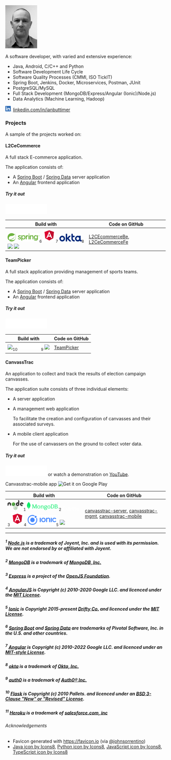 <img src="assets/img/me.jpg" width="100"/>

A software developer, with varied and extensive experience:
* Java, Android, C/C++ and Python
* Software Development Life Cycle
* Software Quality Processes (CMMI, ISO TickIT)
* Spring Boot, Jenkins, Docker, Microservices, Postman, JUnit
* PostgreSQL/MySQL
* Full Stack Development (MongoDB/Express/Angular (Ionic)/Node.js)
* Data Analytics (Machine Learning, Hadoop)

<a href="https://www.linkedin.com/in/ianbuttimer/"><img src="assets/img/LI-In-Bug.png" width="20"/></a> 
[linkedin.com/in/ianbuttimer](https://www.linkedin.com/in/ianbuttimer/)


### Projects
A sample of the projects worked on:


#### L2CeCommerce

A full stack E-commerce application.

The application consists of:

- A [Spring Boot](https://spring.io/projects/spring-boot) / [Spring Data](https://spring.io/projects/spring-data) server application
- An [Angular](https://angular.io/) frontend application

##### Try it out
[<img src="assets/img/built-on-heroku-light.svg" width="130"/>](https://l2cecommercefe.herokuapp.com/)

| Build with | Code on GitHub|
|-|-|
| <a href="https://spring.io"><img src="assets/img/spring-logo.svg" width="100"/></a><sub>6</sub> <a href="https://angularjs.org/"><img src="assets/img/angular.png" width="40"/></a><sub>7</sub> <a href="https://www.okta.com/"><img src="assets/img/Logo_Okta_Blue_RGB.png" width="70"/></a><sub>8</sub> <img src="https://img.icons8.com/color/48/000000/java-coffee-cup-logo--v1.png"/> <img src="https://img.icons8.com/color/48/000000/typescript.png"/> | [L2CEcommerceBe](https://github.com/ibuttimer/L2CEcommerceBe),  [L2CeCommerceFe](https://github.com/ibuttimer/L2CeCommerceFe) |


#### TeamPicker

A full stack application providing management of sports teams.

The application consists of:

- A [Spring Boot](https://spring.io/projects/spring-boot) / [Spring Data](https://spring.io/projects/spring-data) server application
- An [Angular](https://angular.io/) frontend application


##### Try it out
 [<img src="assets/img/built-on-heroku-light.svg" width="130"/>](https://teampicker-fswd.herokuapp.com/)


| Build with | Code on GitHub|
|-|-|
| <a href="https://flask.palletsprojects.com/"><img src="https://raw.githubusercontent.com/pallets/flask/main/artwork/logo-full.svg" width="70"/></a><sub>10</sub> <a href="https://auth0.com/"><img src="assets/img/brand%20evolution_logo_Auth0_white.png" width="70"/></a><sub>9</sub> <img src="https://img.icons8.com/color/48/000000/python--v1.png" width="35"/> | [TeamPicker](https://github.com/ibuttimer/L2CEcommerceBe) |

#### CanvassTrac

An application to collect and track the results of election campaign canvasses.

The application suite consists of three individual elements:

- A server application
- A management web application
 
    To facilitate the creation and configuration of canvasses and their associated surveys.

- A mobile client application
    
    For the use of canvassers on the ground to collect voter data.

##### Try it out
[<img src="assets/img/built-on-heroku-light.svg" width="130"/>](https://canvasstrac.herokuapp.com/) or watch a demonstration on [YouTube](https://www.youtube.com/watch?v=h9E-NAwXZm8). 

Canvasstrac-mobile app <img alt="Get it on Google Play" src="https://play.google.com/intl/en_us/badges/images/generic/en_badge_web_generic.png" style="height:40px;">

| Build with | Code on GitHub|
|-|-|
| <a href="https://nodejs.dev/"><img src="assets/img/nodejs-new-pantone-black.svg" width="50"/></a><sub>1</sub> <a href="https://www.mongodb.com/"><img src="assets/img/Logo_RGB_Spring-Green.png" width="100"/></a><sub>2</sub> <a href="https://expressjs.com/" style="color: white;">Express</a> <sub>3</sub> <a href="https://angularjs.org/"><img src="assets/img/angular.png" width="40"/></a><sub>4</sub> <a href="https://ionicframework.com/"><img src="assets/img/Ionic_Logo.svg.png" width="90"/></a><sub>5</sub> <img src="https://img.icons8.com/color/48/000000/javascript--v1.png" width="40"/> | [canvasstrac-server](https://github.com/ibuttimer/canvasstrac-server),  [canvasstrac-mgmt](https://github.com/ibuttimer/canvasstrac-mgmt),  [canvasstrac-mobile](https://github.com/ibuttimer/canvasstrac-mobile) |



---
##### <sup>1</sup> [Node.js](https://nodejs.dev/) is a trademark of Joyent, Inc. and is used with its permission. We are not endorsed by or affiliated with Joyent.

##### <sup>2</sup> [MongoDB](https://www.mongodb.com/) is a trademark of [MongoDB, Inc.](https://www.mongodb.com/)

##### <sup>3</sup> [Express](https://expressjs.com/) is a project of the [OpenJS Foundation](https://openjsf.org/).

##### <sup>4</sup> [AngularJS](https://angularjs.org/) is Copyright (c) 2010-2020 Google LLC. and licenced under the [MIT License](https://github.com/angular/angular.js/blob/master/LICENSE).

##### <sup>5</sup> [Ionic](https://ionicframework.com/) is Copyright 2015-present [Drifty Co.](http://drifty.com/) and licenced under the [MIT License](https://github.com/ionic-team/ionic-framework/blob/main/LICENSE).

##### <sup>6</sup> [Spring Boot](https://spring.io/projects/spring-boot) and [Spring Data](https://spring.io/projects/spring-data) are trademarks of Pivotal Software, Inc. in the U.S. and other countries.

##### <sup>7</sup> [Angular](https://angular.io/) is Copyright (c) 2010-2022 Google LLC. and licenced under an [MIT-style License](https://angular.io/license).

##### <sup>8</sup> [okta](https://www.okta.com/) is a trademark of [Okta, Inc.](https://www.okta.com/)

##### <sup>9</sup> [auth0](https://auth0.com/) is a trademark of [Auth0® Inc.](https://auth0.com/)

##### <sup>10</sup> [Flask](https://flask.palletsprojects.com/) is Copyright (c) 2010 Pallets. and licenced under an [BSD 3-Clause "New" or "Revised" License](https://github.com/pallets/flask/blob/main/LICENSE.rst).

##### <sup>11</sup> [Heroku](https://heroku.com/) is a trademark of [salesforce.com, inc](https://www.salesforce.com/)



###### Acknowledgements

- Favicon generated with https://favicon.io (via [@johnsorrentino](https://twitter.com/johnsorrentino))
- <a href="https://icons8.com/icon/13679/java">Java icon by Icons8</a>, 
<a href="https://icons8.com/icon/13441/python">Python icon by Icons8</a>, 
<a href="https://icons8.com/icon/108784/javascript">JavaScript icon by Icons8</a>, 
<a href="https://icons8.com/icon/uJM6fQYqDaZK/typescript">TypeScript icon by Icons8</a>

 